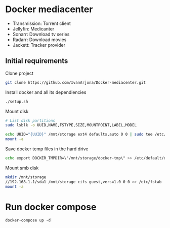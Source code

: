 # Docker mediacenter

- Transmission: Torrent client
- Jellyfin: Medicanter
- Sonarr: Download tv series
- Radarr: Download movies
- Jackett: Tracker provider

## Initial requirements

Clone project

```bash
git clone https://github.com/IvanArjona/Docker-mediacenter.git
```
Install docker and all its dependiencies

```bash
./setup.sh
```

Mount disk

```bash
# List disk partitions
sudo lsblk -o UUID,NAME,FSTYPE,SIZE,MOUNTPOINT,LABEL,MODEL

echo UUID="{UUID}" /mnt/storage ext4 defaults,auto 0 0 | sudo tee /etc/fstab
mount -a
```

Save docker temp files in the hard drive

```bash
echo export DOCKER_TMPDIR=\"/mnt/storage/docker-tmp\" >> /etc/default/docker
```

Mount smb disk
```bash
mkdir /mnt/storage
//192.168.1.1/sda1 /mnt/storage cifs guest,vers=1.0 0 0 >> /etc/fstab
mount -a
```

# Run docker compose

```
docker-compose up -d
```
